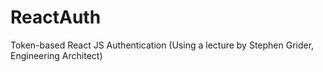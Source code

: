 # ReactAuth
Token-based React JS Authentication (Using a lecture by Stephen Grider, Engineering Architect) 
